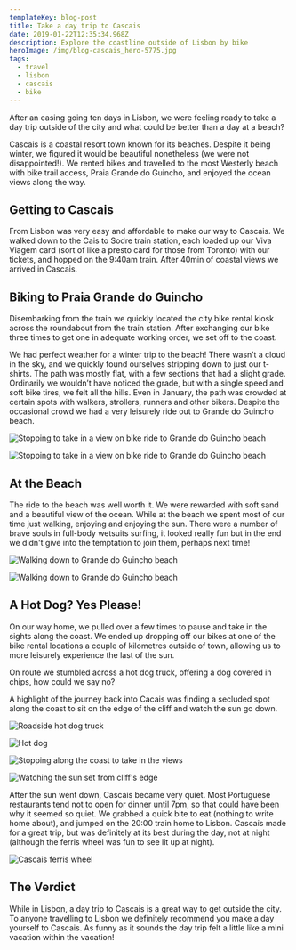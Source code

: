 ```yaml
---
templateKey: blog-post
title: Take a day trip to Cascais
date: 2019-01-22T12:35:34.968Z
description: Explore the coastline outside of Lisbon by bike
heroImage: /img/blog-cascais_hero-5775.jpg
tags:
  - travel
  - lisbon
  - cascais
  - bike
---
```

After an easing going ten days in Lisbon, we were feeling ready to take a day trip outside of the city and what could be better than a day at a beach?

Cascais is a coastal resort town known for its beaches. Despite it being winter, we figured it would be beautiful nonetheless (we were not disappointed!). We rented bikes and travelled to the most Westerly beach with bike trail access, Praia Grande do Guincho, and enjoyed the ocean views along the way. 

## Getting to Cascais

From Lisbon was very easy and affordable to make our way to Cascais. We walked down to the Cais to Sodre train station, each loaded up our Viva Viagem card (sort of like a presto card for those from Toronto) with our tickets, and hopped on the 9:40am train. After 40min of coastal views we arrived in Cascais. 

## Biking to Praia Grande do Guincho

Disembarking from the train we quickly located the city bike rental kiosk across the roundabout from the train station. After exchanging our bike three times to get one in adequate working order, we set off to the coast. 

We had perfect weather for a winter trip to the beach! There wasn’t a cloud in the sky, and we quickly found ourselves stripping down to just our t-shirts. The path was mostly flat, with a few sections that had a slight grade. Ordinarily we wouldn’t have  noticed the grade, but with a single speed and soft bike tires, we felt all the hills. Even in January, the path was crowded at certain spots with walkers, strollers, runners and other bikers. Despite the occasional crowd we had a very leisurely ride out to Grande do Guincho beach.

![Stopping to take in a view on bike ride to Grande do Guincho beach](/img/blog-cascais-4527.jpg)

![Stopping to take in a view on bike ride to Grande do Guincho beach](/img/blog_cascais-16x9-4070.jpg)

## At the Beach

The ride to the beach was well worth it. We were rewarded with soft sand and a beautiful view of the ocean. While at the beach we spent most of our time just walking, enjoying and enjoying the sun. There were a number of brave souls in full-body wetsuits surfing, it looked really fun but in the end we didn't give into the temptation to join them, perhaps next time!

![Walking down to Grande do Guincho beach](/img/blog-cascais-4500.jpg)

![Walking down to Grande do Guincho beach](/img/blog-cascais-4499.jpg)

## A Hot Dog? Yes Please!

On our way home, we pulled over a few times to pause and take in the sights along the coast. We ended up dropping off our bikes at one of the bike rental locations a couple of kilometres outside of town, allowing us to more leisurely experience the last of the sun. 

On route we stumbled across a hot dog truck, offering a dog covered in chips, how could we say no? 

A highlight of the journey back into Cacais was finding a secluded spot along the coast to sit on the edge of the cliff and watch the sun go down.

![Roadside hot dog truck](/img/blog_cascais-16x9-4535.jpg)

![Hot dog](/img/blog_cascais-16x9-4533.jpg)

![Stopping along the coast to take in the views](/img/blog_cascais-5x7-4523.jpg)

![Watching the sun set from cliff's edge](/img/blog_cascais-16x9-5810.jpg)

After the sun went down, Cascais became very quiet. Most Portuguese restaurants tend not to open for dinner until 7pm, so that could have been why it seemed so quiet. We grabbed a quick bite to eat (nothing to write home about), and jumped on the 20:00 train home to Lisbon. Cascais made for a great trip, but was definitely at its best during the day, not at night (although the ferris wheel was fun to see lit up at night).

![Cascais ferris wheel](/img/blog-cascais-5823.jpg)

## The Verdict

While in Lisbon, a day trip to Cascais is a great way to get outside the city. To anyone travelling to Lisbon we definitely recommend you make a day yourself to Cascais. As funny as it sounds the day trip felt a little like a mini vacation within the vacation!
